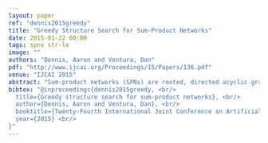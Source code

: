```yaml
---
layout: paper
ref: "dennis2015greedy"
title: "Greedy Structure Search for Sum-Product Networks"
date: 2015-01-22 00:00
tags: spns str-le
image: ""
authors: "Dennis, Aaron and Ventura, Dan"
pdf: "http://www.ijcai.org/Proceedings/15/Papers/136.pdf"
venue: "IJCAI 2015"
abstract: "Sum-product networks (SPNs) are rooted, directed acyclic graphs (DAGs) of sum and product nodes with well-defined probabilistic semantics. Moreover, exact inference in the distribution represented by an SPN is guaranteed to take linear time in the size of the DAG. In this paper we introduce an algorithm that learns the structure of an SPN using a greedy search approach. It incorporates methods used in a previous SPN structure-learning algorithm, but, unlike the previous algorithm, is not limited to learning tree-structured SPNs. Several proven ideas from circuit complexity theory along with our experimental results provide evidence for the advantages of SPNs with less-restrictive, nontree structures."
bibtex: "@inproceedings{dennis2015greedy, <br/>
  title={Greedy structure search for sum-product networks}, <br/>
  author={Dennis, Aaron and Ventura, Dan}, <br/>
  booktitle={Twenty-Fourth International Joint Conference on Artificial Intelligence}, <br/>
  year={2015} <br/>
}"
---
```

